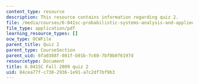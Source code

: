```yaml
---
content_type: resource
description: This resource contains information regarding quiz 2.
file: /media/courses/6-041sc-probabilistic-systems-analysis-and-applied-probability-fall-2013/84cea77fc73829361e91a7c2df7bf9b3_MIT6_041SCF13_quiz02_f09.pdf
file_type: application/pdf
learning_resource_types: []
ocw_type: OCWFile
parent_title: Quiz 2
parent_type: CourseSection
parent_uid: 6fa0388f-081f-b91b-7c60-7bf0b0f6197d
resourcetype: Document
title: 6.041SC Fall 2009 quiz 2
uid: 84cea77f-c738-2936-1e91-a7c2df7bf9b3
---
```

